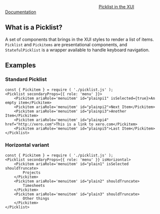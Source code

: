 <div class="xui-margin-vertical">
	<svg focusable="false" class="xui-icon xui-icon-inline xui-blobicon xui-blobicon-large xui-icon-color-blue">
		<use xlink:href="#xui-icon-bookmark" role="presentation"/>
	</svg>
	<a href="../section-compounds-displayingdata-picklist.html">Picklist in the XUI Documentation</a>
</div>

## What is a Picklist?

A set of components that brings in the XUI styles to render a list of items. `Picklist` and `Pickitems` are presentational components, and `StatefulPicklist` is a wrapper available to handle keyboard navigation.

## Examples

### Standard Picklist

```
const { Pickitem } = require ( './picklist.js' );
<Picklist secondaryProps={{ role: 'menu' }}>
	<Pickitem ariaRole='menuitem' id="plainpi1" isSelected={true}>An empty item</Pickitem>
	<Pickitem ariaRole='menuitem' id="plainpi2">Next Item</Pickitem>
	<Pickitem ariaRole='menuitem' id="plainpi3">Another Item</Pickitem>
	<Pickitem ariaRole='menuitem' id="plainpi4" href="http://xero.com">This is a link to xero.com</Pickitem>
	<Pickitem ariaRole='menuitem' id="plainpi5">Last Item</Pickitem>
</Picklist>
```

### Horizontal variant

```
const { Pickitem } = require ( './picklist.js' );
<Picklist secondaryProps={{ role: 'menu' }} isHorizontal>
	<Pickitem ariaRole='menuitem' id="plain1" isSelected shouldTruncate>
		Projects
	</Pickitem>
	<Pickitem ariaRole='menuitem' id="plain2" shouldTruncate>
		Timesheets
	</Pickitem>
	<Pickitem ariaRole='menuitem' id="plain3" shouldTruncate>
		Other things
	</Pickitem>
</Picklist>
```
